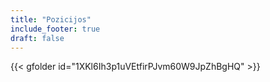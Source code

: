 ```yaml
---
title: "Pozicijos"
include_footer: true
draft: false
---
```

{{< gfolder id="1XKl6Ih3p1uVEtfirPJvm60W9JpZhBgHQ" >}}
